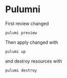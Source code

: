 # Pulumni

First review changed

``````
pulumi preview
``````

Then apply changed with

``````
pulumi up
``````

and destroy resources with


``````
pulumi destroy
``````
